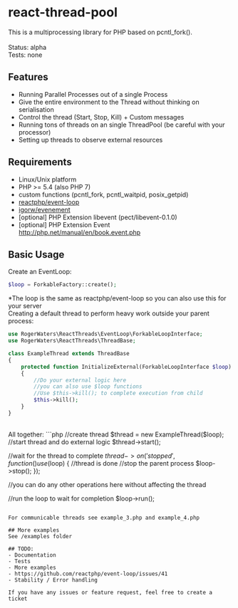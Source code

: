 # react-thread-pool

This is a multiprocessing library for PHP based on pcntl_fork().<br />
<br />
Status: alpha<br />
Tests: none<br />

## Features
- Running Parallel Processes out of a single Process
- Give the entire environment to the Thread without thinking on serialisation
- Control the thread (Start, Stop, Kill) + Custom messages
- Running tons of threads on an single ThreadPool (be careful with your processor)
- Setting up threads to observe external resources

## Requirements
- Linux/Unix platform
- PHP >= 5.4 (also PHP 7)
- custom functions (pcntl_fork, pcntl_waitpid, posix_getpid)
- <a href="https://github.com/reactphp/event-loop" target="_blank">reactphp/event-loop</a>
- <a href="https://github.com/igorw/evenement" target="_blank">igorw/evenement</a>
- [optional] PHP Extension libevent (pect/libevent-0.1.0)
- [optional] PHP Extension Event <http://php.net/manual/en/book.event.php>

## Basic Usage

Create an EventLoop:<br />
```php
$loop = ForkableFactory::create();
```
*The loop is the same as reactphp/event-loop so you can also use this for your server
<br/>
Creating a default thread to perform heavy work outside your parent process:
```php
use RogerWaters\ReactThreads\EventLoop\ForkableLoopInterface;
use RogerWaters\ReactThreads\ThreadBase;

class ExampleThread extends ThreadBase
{
    protected function InitializeExternal(ForkableLoopInterface $loop)
    {
        //Do your external logic here
        //you can also use $loop functions
        //Use $this->kill(); to complete execution from child
        $this->kill();
    }
}
```
<br/>
All together:
```php
//create thread
$thread = new ExampleThread($loop);
//start thread and do external logic
$thread->start();

//wait for the thread to complete
$thread->on('stopped',function() use ($loop)
{
    //thread is done
    //stop the parent process
    $loop->stop();
});

//you can do any other operations here without affecting the thread

//run the loop to wait for completion
$loop->run();
```

For communicable threads see example_3.php and example_4.php

## More examples
See /examples folder

## TODO:
- Documentation
- Tests
- More examples
- https://github.com/reactphp/event-loop/issues/41
- Stability / Error handling

If you have any issues or feature request, feel free to create a ticket
